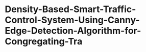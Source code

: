 # Density-Based-Smart-Traffic-Control-System-Using-Canny-Edge-Detection-Algorithm-for-Congregating-Tra